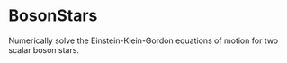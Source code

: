 # BosonStars
Numerically solve  the Einstein-Klein-Gordon equations of motion for two scalar boson stars. 
